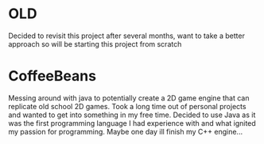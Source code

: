 # OLD
Decided to revisit this project after several months, want to take a better approach so will be starting this project from scratch

# CoffeeBeans
Messing around with java to potentially create a 2D game engine that can replicate old school 2D games.
Took a long time out of personal projects and wanted to get into something in my free time. 
Decided to use Java as it was the first programming language I had experience with and what ignited my passion for programming. Maybe one day ill finish my C++ engine... 
